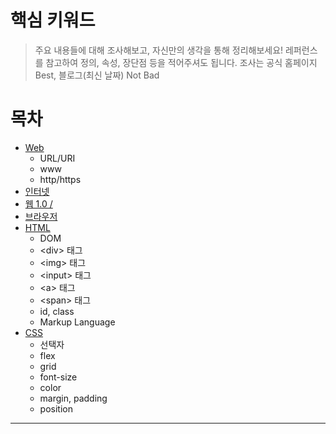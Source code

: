 # 핵심 키워드
> 주요 내용들에 대해 조사해보고, 자신만의 생각을 통해 정리해보세요!
> 레퍼런스를 참고하여 정의, 속성, 장단점 등을 적어주셔도 됩니다.
> 조사는 공식 홈페이지 Best, 블로그(최신 날짜) Not Bad

# 목차
- [Web](https://github.com/vavoya/Web/blob/main/Ch1/Web.md)
	- URL/URI
	- www
	- http/https
- [인터넷](https://github.com/vavoya/Web/blob/main/Ch1/인터넷.md)
- [웹 1.0 /](https://github.com/vavoya/Web/blob/main/Ch1/웹1.0.md)
- [브라우저](https://github.com/vavoya/Web/blob/main/Ch1/브라우저.md)
- [HTML](https://github.com/vavoya/Web/blob/main/Ch1/HTML.md)
	- DOM
	- \<div\> 태그
	- \<img\> 태그
	- \<input\> 태그
	- \<a\> 태그
	- \<span\> 태그
	- id, class
	- Markup Language
- [CSS](https://github.com/vavoya/Web/blob/main/Ch1/CSS.md)
	- 선택자
	- flex
	- grid
	- font-size
	- color
	- margin, padding
	- position
---
